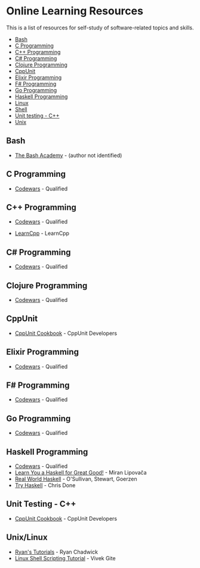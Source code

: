 # Online Learning Resources 

This is a list of resources for self-study of software-related topics and skills. 

- [Bash](#bash)
- [C Programming](#c-programming)
- [C++ Programming](#c-programming-1)
- [C# Programming](#c-programming-2)
- [Clojure Programming](#clojure-programming)
- [CppUnit](#cppunit)
- [Elixir Programming](#elixir-programming)
- [F# Programming](#f-programming)
- [Go Programming](#go-programming)
- [Haskell Programming](#haskell-programming)
- [Linux](#unixlinux)
- [Shell](#unixlinux-shell-scripting)
- [Unit testing - C++](#unit-testing---c)
- [Unix](#unixlinux)

## Bash

- [The Bash Academy](https://www.bash.academy/) - (author not identified)


## C Programming

- [Codewars](https://www.codewars.com/) - Qualified 

## C++ Programming 

- [Codewars](https://www.codewars.com/) - Qualified 

- [LearnCpp](https://www.learncpp.com/) - LearnCpp 

## C# Programming 

- [Codewars](https://www.codewars.com/) - Qualified 

## Clojure Programming 

- [Codewars](https://www.codewars.com/) - Qualified 

## CppUnit 

- [CppUnit Cookbook](http://cppunit.sourceforge.net/doc/cvs/cppunit_cookbook.html) - CppUnit Developers

## Elixir Programming 

- [Codewars](https://www.codewars.com/) - Qualified 

## F# Programming 

- [Codewars](https://www.codewars.com/) - Qualified 

## Go Programming 

- [Codewars](https://www.codewars.com/) - Qualified 

## Haskell Programming 

- [Codewars](https://www.codewars.com/) - Qualified 
- [Learn You a Haskell for Great Good!](http://learnyouahaskell.com/) - Miran Lipovača
- [Real World Haskell](http://book.realworldhaskell.org/read/) - O'Sullivan, Stewart, Goerzen
- [Try Haskell](https://tryhaskell.org/) - Chris Done

## Unit Testing - C++ 

- [CppUnit Cookbook](http://cppunit.sourceforge.net/doc/cvs/cppunit_cookbook.html) - CppUnit Developers

## Unix/Linux 

- [Ryan's Tutorials](https://ryanstutorials.net/linuxtutorial/) - Ryan Chadwick
- [Linux Shell Scripting Tutorial](https://bash.cyberciti.biz/guide/Main_Page) - Vivek Gite

